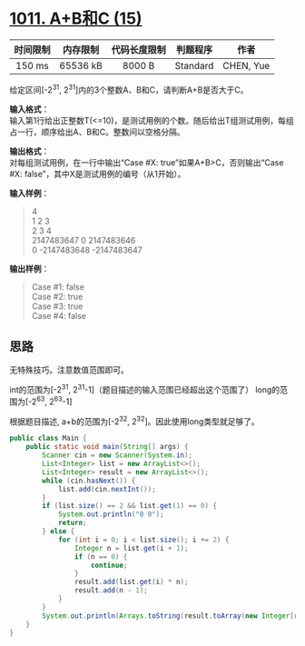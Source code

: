 # [1011. A+B和C (15)][title]

| 时间限制 | 内存限制 | 代码长度限制 | 判题程序 |   作者   |
|:-------:|:-------:|:----------:|:-------:|:-------:|
|  150 ms | 65536 kB|   8000 B   | Standard|CHEN, Yue|

给定区间[-2<sup>31</sup>, 2<sup>31</sup>]内的3个整数A、B和C，请判断A+B是否大于C。

**输入格式**：  
输入第1行给出正整数T(<=10)，是测试用例的个数。随后给出T组测试用例，每组占一行，顺序给出A、B和C。整数间以空格分隔。

**输出格式**：  
对每组测试用例，在一行中输出“Case #X: true”如果A+B>C，否则输出“Case #X: false”，其中X是测试用例的编号（从1开始）。

**输入样例**：
> 4  
> 1 2 3  
> 2 3 4  
> 2147483647 0 2147483646  
> 0 -2147483648 -2147483647  

**输出样例**：
> Case #1: false  
> Case #2: true  
> Case #3: true  
> Case #4: false  

## 思路
无特殊技巧。注意数值范围即可。

int的范围为[-2<sup>31</sup>, 2<sup>31</sup>-1]（题目描述的输入范围已经超出这个范围了）
long的范围为[-2<sup>63</sup>, 2<sup>63</sup>-1]

根据题目描述, a+b的范围为[-2<sup>32</sup>, 2<sup>32</sup>]。因此使用long类型就足够了。

```java
public class Main {
    public static void main(String[] args) {
        Scanner cin = new Scanner(System.in);
        List<Integer> list = new ArrayList<>();
        List<Integer> result = new ArrayList<>();
        while (cin.hasNext()) {
            list.add(cin.nextInt());
        }
        if (list.size() == 2 && list.get(1) == 0) {
            System.out.println("0 0");
            return;
        } else {
            for (int i = 0; i < list.size(); i += 2) {
                Integer n = list.get(i + 1);
                if (n == 0) {
                    continue;
                }
                result.add(list.get(i) * n);
                result.add(n - 1);
            }
        }
        System.out.println(Arrays.toString(result.toArray(new Integer[result.size()])).replaceAll("\\[|\\]|,", ""));
    }
}
```
[title]: https://www.patest.cn/contests/pat-b-practise/1011
